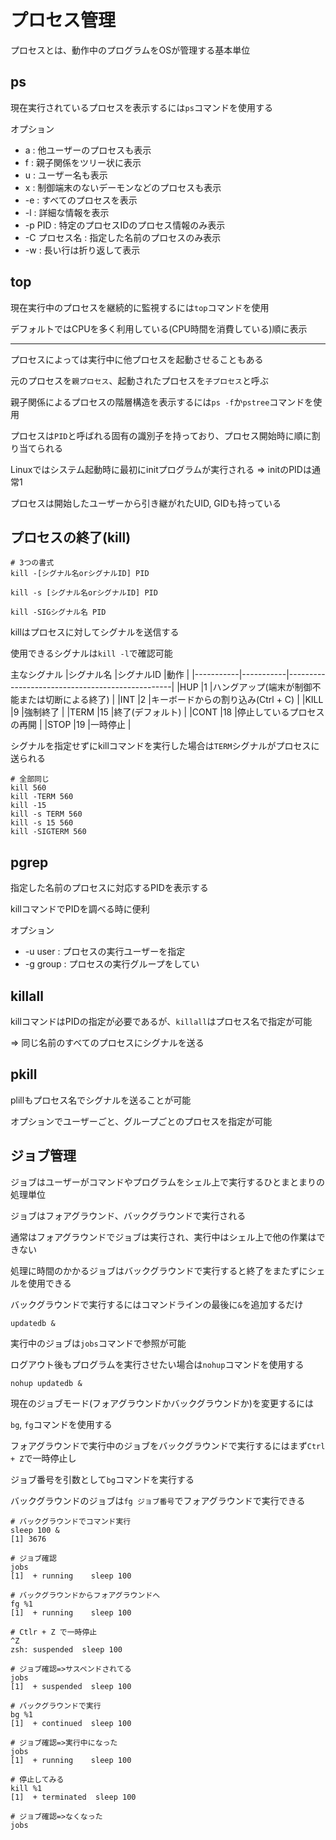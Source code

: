 # プロセス管理
プロセスとは、動作中のプログラムをOSが管理する基本単位

## ps
現在実行されているプロセスを表示するには`ps`コマンドを使用する

オプション
- a  : 他ユーザーのプロセスも表示
- f  : 親子関係をツリー状に表示
- u  : ユーザー名も表示
- x  : 制御端末のないデーモンなどのプロセスも表示
- -e : すべてのプロセスを表示
- -l : 詳細な情報を表示
- -p PID : 特定のプロセスIDのプロセス情報のみ表示
- -C プロセス名 : 指定した名前のプロセスのみ表示
- -w : 長い行は折り返して表示

## top
現在実行中のプロセスを継続的に監視するには`top`コマンドを使用

デフォルトではCPUを多く利用している(CPU時間を消費している)順に表示

---

プロセスによっては実行中に他プロセスを起動させることもある

元のプロセスを`親プロセス`、起動されたプロセスを`子プロセス`と呼ぶ

親子関係によるプロセスの階層構造を表示するには`ps -f`か`pstree`コマンドを使用

プロセスは`PID`と呼ばれる固有の識別子を持っており、プロセス開始時に順に割り当てられる

Linuxではシステム起動時に最初にinitプログラムが実行される => initのPIDは通常1

プロセスは開始したユーザーから引き継がれたUID, GIDも持っている

## プロセスの終了(kill)
```
# 3つの書式
kill -[シグナル名orシグナルID] PID

kill -s [シグナル名orシグナルID] PID

kill -SIGシグナル名 PID
```

killはプロセスに対してシグナルを送信する

使用できるシグナルは`kill -l`で確認可能

主なシグナル
|シグナル名 |シグナルID |動作                                             |
|-----------|-----------|-------------------------------------------------|
|HUP        |1          |ハングアップ(端末が制御不能または切断による終了) |
|INT        |2          |キーボードからの割り込み(Ctrl + C)               |
|KILL       |9          |強制終了                                         |
|TERM       |15         |終了(デフォルト)                                 |
|CONT       |18         |停止しているプロセスの再開                       |
|STOP       |19         |一時停止                                         |

シグナルを指定せずにkillコマンドを実行した場合は`TERM`シグナルがプロセスに送られる

```
# 全部同じ
kill 560
kill -TERM 560
kill -15
kill -s TERM 560
kill -s 15 560
kill -SIGTERM 560
```

## pgrep
指定した名前のプロセスに対応するPIDを表示する

killコマンドでPIDを調べる時に便利

オプション
- -u user  : プロセスの実行ユーザーを指定
- -g group : プロセスの実行グループをしてい

## killall
killコマンドはPIDの指定が必要であるが、`killall`はプロセス名で指定が可能

=> 同じ名前のすべてのプロセスにシグナルを送る

## pkill
plillもプロセス名でシグナルを送ることが可能

オプションでユーザーごと、グループごとのプロセスを指定が可能

## ジョブ管理
ジョブはユーザーがコマンドやプログラムをシェル上で実行するひとまとまりの処理単位

ジョブはフォアグラウンド、バックグラウンドで実行される

通常はフォアグラウンドでジョブは実行され、実行中はシェル上で他の作業はできない

処理に時間のかかるジョブはバックグラウンドで実行すると終了をまたずにシェルを使用できる

バックグラウンドで実行するにはコマンドラインの最後に`&`を追加するだけ
```
updatedb &
```

実行中のジョブは`jobs`コマンドで参照が可能

ログアウト後もプログラムを実行させたい場合は`nohup`コマンドを使用する
```
nohup updatedb &
```

現在のジョブモード(フォアグラウンドかバックグラウンドか)を変更するには

`bg`, `fg`コマンドを使用する

フォアグラウンドで実行中のジョブをバックグラウンドで実行するにはまず`Ctrl + Z`で一時停止し

ジョブ番号を引数として`bg`コマンドを実行する

バックグラウンドのジョブは`fg ジョブ番号`でフォアグラウンドで実行できる

```
# バックグラウンドでコマンド実行
sleep 100 &
[1] 3676 

# ジョブ確認
jobs
[1]  + running    sleep 100

# バックグラウンドからフォアグラウンドへ
fg %1
[1]  + running    sleep 100

# Ctlr + Z で一時停止
^Z 
zsh: suspended  sleep 100

# ジョブ確認=>サスペンドされてる
jobs
[1]  + suspended  sleep 100

# バックグラウンドで実行
bg %1
[1]  + continued  sleep 100

# ジョブ確認=>実行中になった
jobs
[1]  + running    sleep 100

# 停止してみる
kill %1 
[1]  + terminated  sleep 100

# ジョブ確認=>なくなった
jobs

```

